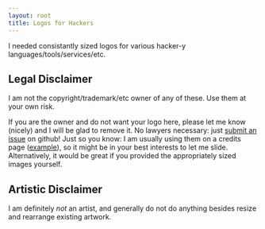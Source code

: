 ```yaml
---
layout: root
title: Logos for Hackers
---
```


I needed consistantly sized logos for various hacker-y languages/tools/services/etc.

## Legal Disclaimer

I am not the copyright/trademark/etc owner of any of these.  Use them at your own risk.

If you are the owner and do not want your logo here, please let me know (nicely) and I will be glad to remove it.  No lawyers necessary: just [submit an issue](https://github.com/fileformat/hackerlogos/issues/new) on github! Just so you know: I am usually using them on a credits page ([example](http://www.numberplanet.com/support/credits.html)), so it might be in your best interests to let me slide.  Alternatively, it would be great if you provided the appropriately sized images yourself.

## Artistic Disclaimer

I am definitely *not* an artist, and generally do not do anything besides resize and rearrange existing artwork.


